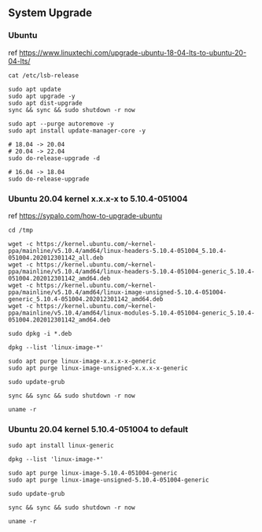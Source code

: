 ## System Upgrade

### Ubuntu

ref https://www.linuxtechi.com/upgrade-ubuntu-18-04-lts-to-ubuntu-20-04-lts/

```
cat /etc/lsb-release

sudo apt update
sudo apt upgrade -y
sudo apt dist-upgrade
sync && sync && sudo shutdown -r now
```

```
sudo apt --purge autoremove -y
sudo apt install update-manager-core -y

# 18.04 -> 20.04
# 20.04 -> 22.04
sudo do-release-upgrade -d

# 16.04 -> 18.04
sudo do-release-upgrade
```

### Ubuntu 20.04 kernel x.x.x-x to 5.10.4-051004

ref https://sypalo.com/how-to-upgrade-ubuntu

```
cd /tmp

wget -c https://kernel.ubuntu.com/~kernel-ppa/mainline/v5.10.4/amd64/linux-headers-5.10.4-051004_5.10.4-051004.202012301142_all.deb
wget -c https://kernel.ubuntu.com/~kernel-ppa/mainline/v5.10.4/amd64/linux-headers-5.10.4-051004-generic_5.10.4-051004.202012301142_amd64.deb
wget -c https://kernel.ubuntu.com/~kernel-ppa/mainline/v5.10.4/amd64/linux-image-unsigned-5.10.4-051004-generic_5.10.4-051004.202012301142_amd64.deb
wget -c https://kernel.ubuntu.com/~kernel-ppa/mainline/v5.10.4/amd64/linux-modules-5.10.4-051004-generic_5.10.4-051004.202012301142_amd64.deb

sudo dpkg -i *.deb

dpkg --list 'linux-image-*'

sudo apt purge linux-image-x.x.x-x-generic
sudo apt purge linux-image-unsigned-x.x.x-x-generic

sudo update-grub

sync && sync && sudo shutdown -r now
```

```
uname -r
```

### Ubuntu 20.04 kernel 5.10.4-051004 to default

```
sudo apt install linux-generic

dpkg --list 'linux-image-*'

sudo apt purge linux-image-5.10.4-051004-generic
sudo apt purge linux-image-unsigned-5.10.4-051004-generic

sudo update-grub

sync && sync && sudo shutdown -r now
```

```
uname -r
```
